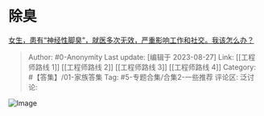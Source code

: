 # 除臭
[女生，患有“神经性脚臭”，就医多次无效，严重影响工作和社交。我该怎么办？](https://www.zhihu.com/question/557662183/answer/3185282386)

> Author: #0-Anonymity
> Last update: [编辑于 2023-08-27]
> Link: [[工程师路线 1]] [[工程师路线 2]] [[工程师路线 3]] [[工程师路线 4]]
> Category: #【答集】/01-家族答集 
> Tag: #5-专题合集/合集2-一些推荐
> 评论区:
> 泛讨论:

![Image](https://picx.zhimg.com/50/v2-d791a147d4015234c07f14b9b5e1613a_720w.jpg?source=1940ef5c)
